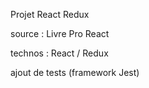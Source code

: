
Projet React Redux 

source : Livre Pro React 

technos : React / Redux 

ajout de tests (framework Jest)


